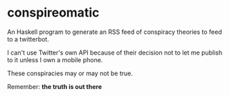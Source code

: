 # conspireomatic
An Haskell program to generate an RSS feed of conspiracy theories to feed to a twitterbot. 

I can't use Twitter's own API because of their decision not to let me publish to it unless I own a mobile phone.

These conspiracies may or may not be true.

Remember: **the truth is out there**
